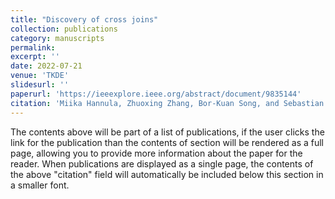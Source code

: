 ```yaml
---
title: "Discovery of cross joins"
collection: publications
category: manuscripts
permalink: 
excerpt: ''
date: 2022-07-21
venue: 'TKDE'
slidesurl: ''
paperurl: 'https://ieeexplore.ieee.org/abstract/document/9835144'
citation: 'Miika Hannula, Zhuoxing Zhang, Bor-Kuan Song, and Sebastian Link. "Discovery of cross joins." IEEE Transactions on Knowledge and Data Engineering 35, no. 7 (2022): 6839-6851.'
---
```


The contents above will be part of a list of publications, if the user clicks the link for the publication than the contents of section will be rendered as a full page, allowing you to provide more information about the paper for the reader. When publications are displayed as a single page, the contents of the above "citation" field will automatically be included below this section in a smaller font.
